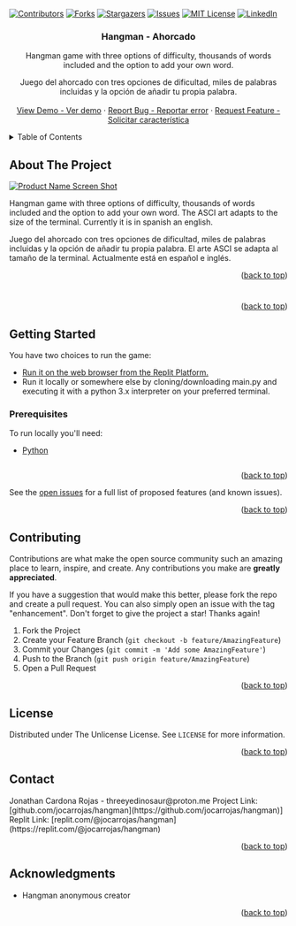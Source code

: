 <!-- Improved compatibility of back to top link: See: https://github.com/othneildrew/Best-README-Template/pull/73 -->
<a name="readme-top"></a>
<!--
*** Thanks for checking out the Best-README-Template. If you have a suggestion
*** that would make this better, please fork the repo and create a pull request
*** or simply open an issue with the tag "enhancement".
*** Don't forget to give the project a star!
-->
[![Contributors][contributors-shield]][contributors-url]
[![Forks][forks-shield]][forks-url]
[![Stargazers][stars-shield]][stars-url]
[![Issues][issues-shield]][issues-url]
[![MIT License][license-shield]][license-url]
[![LinkedIn][linkedin-shield]][linkedin-url]


<!-- PROJECT LOGO -->
<!-- PROJECT LOGO 
<br />
<div align="center">
  <a href="https://github.com/jocarrojas/hangman">
    <img src="images/logo.png" alt="Logo" width="80" height="80">
  </a>
-->

<h3 align="center">Hangman - Ahorcado</h3>

  <p align="center">
    Hangman game with three options of difficulty, thousands of words included and the option to add your own word.
  <p align="center">
    Juego del ahorcado con tres opciones de dificultad, miles de palabras incluidas y la opción de añadir tu propia palabra.
    <br />
<!--    <a href="https://github.com/jocarrojas/hangman"><strong>Explore the docs »</strong></a> --!>
<!--    <br /> --!>
    <br />
    <a href="https://github.com/jocarrojas/hangman">View Demo - Ver demo</a>
    ·
    <a href="https://github.com/jocarrojas/hangman/issues">Report Bug - Reportar error</a>
    ·
    <a href="https://github.com/jocarrojas/hangman/issues">Request Feature - Solicitar característica</a>
  </p>
</div>



<!-- TABLE OF CONTENTS -->
<details>
  <summary>Table of Contents</summary>
  <ol>
    <li>
      <a href="#about-the-project">About The Project</a>
      <ul>
        <li><a href="#built-with">Built With</a></li>
      </ul>
    </li>
    <li>
      <a href="#getting-started">Getting Started</a>
      <ul>
        <li><a href="#prerequisites">Prerequisites</a></li>
        <li><a href="#installation">Installation</a></li>
      </ul>
    </li>
    <li><a href="#usage">Usage</a></li>
    <li><a href="#roadmap">Roadmap</a></li>
    <li><a href="#contributing">Contributing</a></li>
    <li><a href="#license">License</a></li>
    <li><a href="#contact">Contact</a></li>
    <li><a href="#acknowledgments">Acknowledgments</a></li>
  </ol>
</details>



<!-- ABOUT THE PROJECT -->
## About The Project

[![Product Name Screen Shot][product-screenshot]](https://example.com)

Hangman game with three options of difficulty, thousands of words included and the option to add your own word. The ASCI art adapts to the size of the terminal. Currently it is in spanish an english.

Juego del ahorcado con tres opciones de dificultad, miles de palabras incluidas y la opción de añadir tu propia palabra. El arte ASCI se adapta al tamaño de la terminal. Actualmente está en español e inglés.

<p align="right">(<a href="#readme-top">back to top</a>)</p>



#

<p align="right">(<a href="#readme-top">back to top</a>)</p>



<!-- GETTING STARTED -->
## Getting Started

You have two choices to run the game: 

- <a href="https://replit.com/@jocarrojas/hangman">Run it on the web browser from the Replit Platform.</a>
- Run it locally or somewhere else by cloning/downloading main.py and executing it with a python 3.x interpreter on your preferred terminal.

### Prerequisites

To run locally you'll need:

- [Python ](https://www.python.org/ftp/python/3.11.4/python-3.11.4-amd64.exe)

   ```

<p align="right">(<a href="#readme-top">back to top</a>)</p>


See the [open issues](https://github.com/jocarrojas/hangman/issues) for a full list of proposed features (and known issues).

<p align="right">(<a href="#readme-top">back to top</a>)</p>

<!-- CONTRIBUTING -->
## Contributing

Contributions are what make the open source community such an amazing place to learn, inspire, and create. Any contributions you make are **greatly appreciated**.

If you have a suggestion that would make this better, please fork the repo and create a pull request. You can also simply open an issue with the tag "enhancement".
Don't forget to give the project a star! Thanks again!

1. Fork the Project
2. Create your Feature Branch (`git checkout -b feature/AmazingFeature`)
3. Commit your Changes (`git commit -m 'Add some AmazingFeature'`)
4. Push to the Branch (`git push origin feature/AmazingFeature`)
5. Open a Pull Request

<p align="right">(<a href="#readme-top">back to top</a>)</p>



<!-- LICENSE -->
## License

Distributed under The Unlicense License. See `LICENSE` for more information.

<p align="right">(<a href="#readme-top">back to top</a>)</p>



<!-- CONTACT -->
## Contact

<!--Your Name - [@twitter_handle](https://twitter.com/twitter_handle) - --!>
Jonathan Cardona Rojas - threeyedinosaur@proton.me

Project Link: [github.com/jocarrojas/hangman](https://github.com/jocarrojas/hangman)]
Replit Link: [replit.com/@jocarrojas/hangman](https://replit.com/@jocarrojas/hangman)

<p align="right">(<a href="#readme-top">back to top</a>)</p>



<!-- ACKNOWLEDGMENTS -->
## Acknowledgments

* Hangman anonymous creator

<p align="right">(<a href="#readme-top">back to top</a>)</p>



<!-- MARKDOWN LINKS & IMAGES -->
<!-- https://www.markdownguide.org/basic-syntax/#reference-style-links -->
[contributors-shield]: https://img.shields.io/github/contributors/jocarrojas/hangman.svg?style=for-the-badge
[contributors-url]: https://github.com/jocarrojas/hangman/graphs/contributors
[forks-shield]: https://img.shields.io/github/forks/jocarrojas/hangman.svg?style=for-the-badge
[forks-url]: https://github.com/jocarrojas/hangman/network/members
[stars-shield]: https://img.shields.io/github/stars/jocarrojas/hangman.svg?style=for-the-badge
[stars-url]: https://github.com/jocarrojas/hangman/stargazers
[issues-shield]: https://img.shields.io/github/issues/jocarrojas/hangman.svg?style=for-the-badge
[issues-url]: https://github.com/jocarrojas/hangman/issues
[license-shield]: https://img.shields.io/github/license/jocarrojas/hangman.svg?style=for-the-badge
[license-url]: https://github.com/jocarrojas/hangman/blob/master/LICENSE
[linkedin-shield]: https://img.shields.io/badge/-LinkedIn-black.svg?style=for-the-badge&logo=linkedin&colorB=555
[linkedin-url]: https://linkedin.com/in/jocarrojas
[product-screenshot]: 3.PNG
